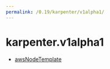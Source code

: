 ```yaml
---
permalink: /0.19/karpenter/v1alpha1/
---
```


# karpenter.v1alpha1



* [awsNodeTemplate](awsNodeTemplate.md)